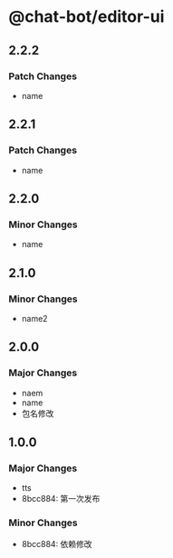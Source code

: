 # @chat-bot/editor-ui

## 2.2.2

### Patch Changes

- name

## 2.2.1

### Patch Changes

- name

## 2.2.0

### Minor Changes

- name

## 2.1.0

### Minor Changes

- name2

## 2.0.0

### Major Changes

- naem
- name
- 包名修改

## 1.0.0

### Major Changes

- tts
- 8bcc884: 第一次发布

### Minor Changes

- 8bcc884: 依赖修改

